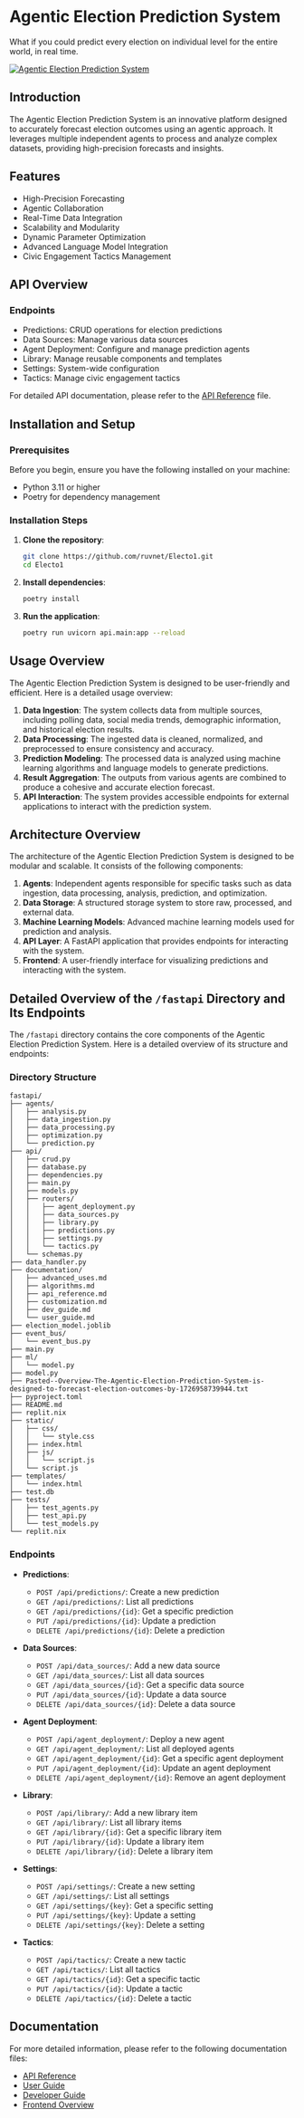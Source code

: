 # Agentic Election Prediction System
What if you could predict every election on individual level for the entire world, in real time.

[![Agentic Election Prediction System](./assets/image.png)](https://electo1-js.gptengineer.run/)


## Introduction

The Agentic Election Prediction System is an innovative platform designed to accurately forecast election outcomes using an agentic approach. It leverages multiple independent agents to process and analyze complex datasets, providing high-precision forecasts and insights.

## Features

- High-Precision Forecasting
- Agentic Collaboration
- Real-Time Data Integration
- Scalability and Modularity
- Dynamic Parameter Optimization
- Advanced Language Model Integration
- Civic Engagement Tactics Management

## API Overview

### Endpoints

- Predictions: CRUD operations for election predictions
- Data Sources: Manage various data sources
- Agent Deployment: Configure and manage prediction agents
- Library: Manage reusable components and templates
- Settings: System-wide configuration
- Tactics: Manage civic engagement tactics

For detailed API documentation, please refer to the [API Reference](documentation/api_reference.md) file.

## Installation and Setup

### Prerequisites

Before you begin, ensure you have the following installed on your machine:
- Python 3.11 or higher
- Poetry for dependency management

### Installation Steps

1. **Clone the repository**:
   ```sh
   git clone https://github.com/ruvnet/Electo1.git
   cd Electo1
   ```

2. **Install dependencies**:
   ```sh
   poetry install
   ```

3. **Run the application**:
   ```sh
   poetry run uvicorn api.main:app --reload
   ```

## Usage Overview

The Agentic Election Prediction System is designed to be user-friendly and efficient. Here is a detailed usage overview:

1. **Data Ingestion**: The system collects data from multiple sources, including polling data, social media trends, demographic information, and historical election results.
2. **Data Processing**: The ingested data is cleaned, normalized, and preprocessed to ensure consistency and accuracy.
3. **Prediction Modeling**: The processed data is analyzed using machine learning algorithms and language models to generate predictions.
4. **Result Aggregation**: The outputs from various agents are combined to produce a cohesive and accurate election forecast.
5. **API Interaction**: The system provides accessible endpoints for external applications to interact with the prediction system.

## Architecture Overview

The architecture of the Agentic Election Prediction System is designed to be modular and scalable. It consists of the following components:

1. **Agents**: Independent agents responsible for specific tasks such as data ingestion, data processing, analysis, prediction, and optimization.
2. **Data Storage**: A structured storage system to store raw, processed, and external data.
3. **Machine Learning Models**: Advanced machine learning models used for prediction and analysis.
4. **API Layer**: A FastAPI application that provides endpoints for interacting with the system.
5. **Frontend**: A user-friendly interface for visualizing predictions and interacting with the system.

## Detailed Overview of the `/fastapi` Directory and Its Endpoints

The `/fastapi` directory contains the core components of the Agentic Election Prediction System. Here is a detailed overview of its structure and endpoints:

### Directory Structure

```
fastapi/
├── agents/
│   ├── analysis.py
│   ├── data_ingestion.py
│   ├── data_processing.py
│   ├── optimization.py
│   └── prediction.py
├── api/
│   ├── crud.py
│   ├── database.py
│   ├── dependencies.py
│   ├── main.py
│   ├── models.py
│   ├── routers/
│   │   ├── agent_deployment.py
│   │   ├── data_sources.py
│   │   ├── library.py
│   │   ├── predictions.py
│   │   ├── settings.py
│   │   └── tactics.py
│   └── schemas.py
├── data_handler.py
├── documentation/
│   ├── advanced_uses.md
│   ├── algorithms.md
│   ├── api_reference.md
│   ├── customization.md
│   ├── dev_guide.md
│   └── user_guide.md
├── election_model.joblib
├── event_bus/
│   └── event_bus.py
├── main.py
├── ml/
│   └── model.py
├── model.py
├── Pasted--Overview-The-Agentic-Election-Prediction-System-is-designed-to-forecast-election-outcomes-by-1726958739944.txt
├── pyproject.toml
├── README.md
├── replit.nix
├── static/
│   ├── css/
│   │   └── style.css
│   ├── index.html
│   ├── js/
│   │   └── script.js
│   └── script.js
├── templates/
│   └── index.html
├── test.db
├── tests/
│   ├── test_agents.py
│   ├── test_api.py
│   └── test_models.py
└── replit.nix
```

### Endpoints

- **Predictions**: 
  - `POST /api/predictions/`: Create a new prediction
  - `GET /api/predictions/`: List all predictions
  - `GET /api/predictions/{id}`: Get a specific prediction
  - `PUT /api/predictions/{id}`: Update a prediction
  - `DELETE /api/predictions/{id}`: Delete a prediction

- **Data Sources**: 
  - `POST /api/data_sources/`: Add a new data source
  - `GET /api/data_sources/`: List all data sources
  - `GET /api/data_sources/{id}`: Get a specific data source
  - `PUT /api/data_sources/{id}`: Update a data source
  - `DELETE /api/data_sources/{id}`: Delete a data source

- **Agent Deployment**: 
  - `POST /api/agent_deployment/`: Deploy a new agent
  - `GET /api/agent_deployment/`: List all deployed agents
  - `GET /api/agent_deployment/{id}`: Get a specific agent deployment
  - `PUT /api/agent_deployment/{id}`: Update an agent deployment
  - `DELETE /api/agent_deployment/{id}`: Remove an agent deployment

- **Library**: 
  - `POST /api/library/`: Add a new library item
  - `GET /api/library/`: List all library items
  - `GET /api/library/{id}`: Get a specific library item
  - `PUT /api/library/{id}`: Update a library item
  - `DELETE /api/library/{id}`: Delete a library item

- **Settings**: 
  - `POST /api/settings/`: Create a new setting
  - `GET /api/settings/`: List all settings
  - `GET /api/settings/{key}`: Get a specific setting
  - `PUT /api/settings/{key}`: Update a setting
  - `DELETE /api/settings/{key}`: Delete a setting

- **Tactics**: 
  - `POST /api/tactics/`: Create a new tactic
  - `GET /api/tactics/`: List all tactics
  - `GET /api/tactics/{id}`: Get a specific tactic
  - `PUT /api/tactics/{id}`: Update a tactic
  - `DELETE /api/tactics/{id}`: Delete a tactic

## Documentation

For more detailed information, please refer to the following documentation files:

- [API Reference](documentation/api_reference.md)
- [User Guide](documentation/user_guide.md)
- [Developer Guide](documentation/dev_guide.md)
- [Frontend Overview](documentation/frontend_overview.md)
